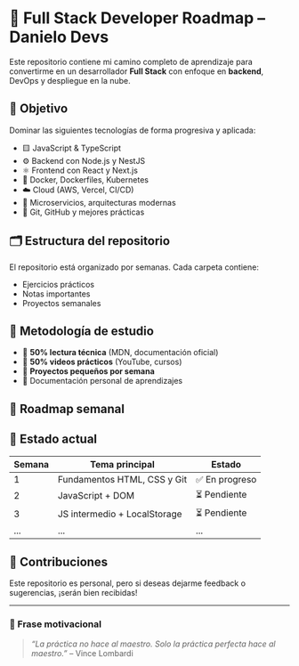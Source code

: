 # 🧠 Full Stack Developer Roadmap – Danielo Devs

Este repositorio contiene mi camino completo de aprendizaje para convertirme en un desarrollador **Full Stack** con enfoque en **backend**, DevOps y despliegue en la nube.

## 📌 Objetivo

Dominar las siguientes tecnologías de forma progresiva y aplicada:

- 🟨 JavaScript & TypeScript
- ⚙️ Backend con Node.js y NestJS
- ⚛️ Frontend con React y Next.js
- 🐳 Docker, Dockerfiles, Kubernetes
- ☁️ Cloud (AWS, Vercel, CI/CD)
- 🔐 Microservicios, arquitecturas modernas
- 🧰 Git, GitHub y mejores prácticas

## 🗂️ Estructura del repositorio

El repositorio está organizado por semanas. Cada carpeta contiene:

- Ejercicios prácticos
- Notas importantes
- Proyectos semanales


## 🧪 Metodología de estudio

- 📖 **50% lectura técnica** (MDN, documentación oficial)
- 🎥 **50% videos prácticos** (YouTube, cursos)
- 🧠 **Proyectos pequeños por semana**
- 📝 Documentación personal de aprendizajes

## 📅 Roadmap semanal

## 🚀 Estado actual

| Semana | Tema principal                        | Estado  |
|--------|----------------------------------------|---------|
| 1      | Fundamentos HTML, CSS y Git            | ✅ En progreso |
| 2      | JavaScript + DOM                       | ⏳ Pendiente |
| 3      | JS intermedio + LocalStorage           | ⏳ Pendiente |
| ...    | ...                                    | ...     |

## 🤝 Contribuciones

Este repositorio es personal, pero si deseas dejarme feedback o sugerencias, ¡serán bien recibidas!

---

### 🧠 Frase motivacional

> _“La práctica no hace al maestro. Solo la práctica perfecta hace al maestro.”_ – Vince Lombardi


